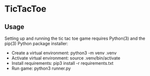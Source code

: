 # TicTacToe
## Usage
Setting up and running the tic tac toe game requires Python(3) and the pip(3) Python package installer:

* Create a virtual environment: python3 -m venv .venv
* Activate virtual environment: source .venv/bin/activate
* Install requirements: pip3 install -r requirements.txt
* Run game: python3 runner.py
